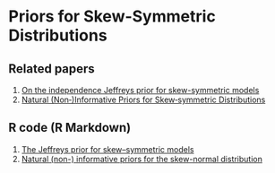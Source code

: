 # Priors for Skew-Symmetric Distributions

## Related papers

1. [On the independence Jeffreys prior for skew-symmetric models](https://doi.org/10.1016/j.spl.2013.11.012)
2. [Natural (Non‐)Informative Priors for Skew‐symmetric Distributions](https://doi.org/10.1111/sjos.12306)

## R code (R Markdown)

1. [The Jeffreys prior for skew–symmetric models](https://rpubs.com/FJRubio/JPSS)
2. [Natural (non-) informative priors for the skew-normal distribution](https://rpubs.com/FJRubio/BTV)
